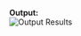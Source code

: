 **Output:** <br>
![Output Results](https://github.com/nihar0602/CSE-573-Computer-Vision-and-Image-Processing--Projects/blob/master/Project%20-3/Results_1.png?raw=true)

